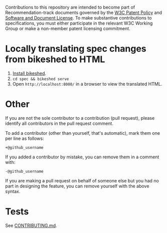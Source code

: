 Contributions to this repository are intended to become part of Recommendation-track documents governed by the
[W3C Patent Policy](https://www.w3.org/Consortium/Patent-Policy/) and
[Software and Document License](https://www.w3.org/Consortium/Legal/copyright-software). To make substantive contributions to specifications, you must either participate
in the relevant W3C Working Group or make a non-member patent licensing commitment.

# Locally translating spec changes from bikeshed to HTML

1. [Install bikeshed](https://speced.github.io/bikeshed/#install-final).
2. `cd spec && bikeshed serve`
3. Open `http://localhost:8000/` in a browser to view the translated HTML.

# Other

If you are not the sole contributor to a contribution (pull request), please identify all
contributors in the pull request comment.

To add a contributor (other than yourself, that's automatic), mark them one per line as follows:

```
+@github_username
```

If you added a contributor by mistake, you can remove them in a comment with:

```
-@github_username
```

If you are making a pull request on behalf of someone else but you had no part in designing the
feature, you can remove yourself with the above syntax.

# Tests

See [CONTRIBUTING.md](https://github.com/w3c/webappsec/blob/master/CONTRIBUTING.md).
